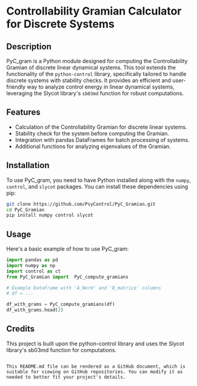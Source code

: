 # Controllability Gramian Calculator for Discrete Systems

## Description

PyC_gram is a Python module designed for computing the Controllability Gramian of discrete linear dynamical systems. This tool extends the functionality of the `python-control` library, specifically tailored to handle discrete systems with stability checks. It provides an efficient and user-friendly way to analyze control energy in linear dynamical systems, leveraging the Slycot library's `sb03md` function for robust computations.

## Features

- Calculation of the Controllability Gramian for discrete linear systems.
- Stability check for the system before computing the Gramian.
- Integration with pandas DataFrames for batch processing of systems.
- Additional functions for analyzing eigenvalues of the Gramian.

## Installation

To use PyC_gram, you need to have Python installed along with the `numpy`, `control`, and `slycot` packages. You can install these dependencies using pip:

```bash
git clone https://github.com/PsyControl/PyC_Gramian.git
cd PyC_Gramian
pip install numpy control slycot
```

## Usage
Here's a basic example of how to use PyC_gram:

```python
import pandas as pd
import numpy as np
import control as ct
from PyC_Gramian import  PyC_compute_gramians

# Example DataFrame with 'A_Norm' and 'B_matrice' columns
# df = ...

df_with_grams = PyC_compute_gramians(df)
df_with_grams.head(2)
```

## Credits

This project is built upon the python-control library and uses the Slycot library's sb03md function for computations.

```vbent

This README.md file can be rendered as a GitHub document, which is suitable for viewing on GitHub repositories. You can modify it as needed to better fit your project's details.
```
